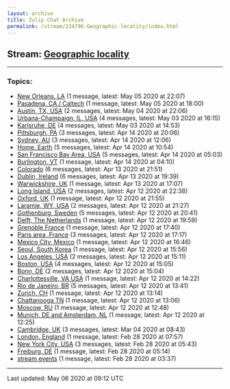 ```yaml
---
layout: archive
title: Zulip Chat Archive
permalink: /stream/224796-Geographic-locality/index.html
---
```


## Stream: [Geographic locality](https://leanprover-community.github.io/archive/stream/224796-Geographic-locality/index.html)
---

### Topics:

* [New Orleans, LA](topic/New.20Orleans.2C.20LA.html) (1 message, latest: May 05 2020 at 22:07)
* [Pasadena, CA / Caltech](topic/Pasadena.2C.20CA.20.2F.20Caltech.html) (1 message, latest: May 05 2020 at 18:00)
* [Austin, TX, USA](topic/Austin.2C.20TX.2C.20USA.html) (2 messages, latest: May 04 2020 at 22:06)
* [Urbana-Champaign, IL, USA](topic/Urbana-Champaign.2C.20IL.2C.20USA.html) (4 messages, latest: May 03 2020 at 16:15)
* [Karlsruhe, DE](topic/Karlsruhe.2C.20DE.html) (4 messages, latest: May 03 2020 at 14:53)
* [Pittsburgh, PA](topic/Pittsburgh.2C.20PA.html) (3 messages, latest: Apr 14 2020 at 20:06)
* [Sydney, AU](topic/Sydney.2C.20AU.html) (3 messages, latest: Apr 14 2020 at 12:06)
* [Home, Earth](topic/Home.2C.20Earth.html) (5 messages, latest: Apr 14 2020 at 10:54)
* [San Francisco Bay Area, USA](topic/San.20Francisco.20Bay.20Area.2C.20USA.html) (5 messages, latest: Apr 14 2020 at 05:03)
* [Burlington, VT](topic/Burlington.2C.20VT.html) (1 message, latest: Apr 14 2020 at 04:10)
* [Colorado](topic/Colorado.html) (6 messages, latest: Apr 13 2020 at 21:51)
* [Dublin, Ireland](topic/Dublin.2C.20Ireland.html) (6 messages, latest: Apr 13 2020 at 19:39)
* [Warwickshire, UK](topic/Warwickshire.2C.20UK.html) (1 message, latest: Apr 13 2020 at 17:07)
* [Long Island, USA](topic/Long.20Island.2C.20USA.html) (2 messages, latest: Apr 12 2020 at 22:38)
* [Oxford, UK](topic/Oxford.2C.20UK.html) (1 message, latest: Apr 12 2020 at 21:55)
* [Laramie, WY, USA](topic/Laramie.2C.20WY.2C.20USA.html) (2 messages, latest: Apr 12 2020 at 21:27)
* [Gothenburg, Sweden](topic/Gothenburg.2C.20Sweden.html) (5 messages, latest: Apr 12 2020 at 20:41)
* [Delft, The Netherlands](topic/Delft.2C.20The.20Netherlands.html) (1 message, latest: Apr 12 2020 at 19:59)
* [Grenoble France](topic/Grenoble.20France.html) (1 message, latest: Apr 12 2020 at 17:40)
* [Paris area, France](topic/Paris.20area.2C.20France.html) (3 messages, latest: Apr 12 2020 at 17:17)
* [Mexico City, Mexico](topic/Mexico.20City.2C.20Mexico.html) (1 message, latest: Apr 12 2020 at 16:46)
* [Seoul, South Korea](topic/Seoul.2C.20South.20Korea.html) (1 message, latest: Apr 12 2020 at 15:56)
* [Los Angeles, USA](topic/Los.20Angeles.2C.20USA.html) (2 messages, latest: Apr 12 2020 at 15:11)
* [Boston, USA](topic/Boston.2C.20USA.html) (4 messages, latest: Apr 12 2020 at 15:05)
* [Bonn, DE](topic/Bonn.2C.20DE.html) (2 messages, latest: Apr 12 2020 at 15:04)
* [Charlottesville, VA USA](topic/Charlottesville.2C.20VA.20USA.html) (1 message, latest: Apr 12 2020 at 14:22)
* [Rio de Janeiro, BR](topic/Rio.20de.20Janeiro.2C.20BR.html) (5 messages, latest: Apr 12 2020 at 13:41)
* [Zurich, CH](topic/Zurich.2C.20CH.html) (1 message, latest: Apr 12 2020 at 13:14)
* [Chattanooga TN](topic/Chattanooga.20TN.html) (1 message, latest: Apr 12 2020 at 13:06)
* [Moscow, RU](topic/Moscow.2C.20RU.html) (1 message, latest: Apr 12 2020 at 12:48)
* [Munich, DE and Amsterdam, NL](topic/Munich.2C.20DE.20and.20Amsterdam.2C.20NL.html) (1 message, latest: Apr 12 2020 at 12:25)
* [Cambridge, UK](topic/Cambridge.2C.20UK.html) (3 messages, latest: Mar 04 2020 at 08:43)
* [London, England](topic/London.2C.20England.html) (1 message, latest: Feb 28 2020 at 07:57)
* [New York City, USA](topic/New.20York.20City.2C.20USA.html) (3 messages, latest: Feb 28 2020 at 05:43)
* [Freiburg, DE](topic/Freiburg.2C.20DE.html) (1 message, latest: Feb 28 2020 at 05:14)
* [stream events](topic/stream.20events.html) (1 message, latest: Feb 28 2020 at 03:37)

<hr><p>Last updated: May 06 2020 at 09:12 UTC</p>